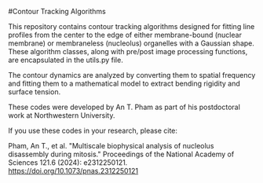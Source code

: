 #Contour Tracking Algorithms

This repository contains contour tracking algorithms designed for fitting line profiles from the center to the edge of either membrane-bound (nuclear membrane) or membraneless (nucleolus) organelles with a Gaussian shape. These algorithm classes, along with pre/post image processing functions, are encapsulated in the utils.py file.

The contour dynamics are analyzed by converting them to spatial frequency and fitting them to a mathematical model to extract bending rigidity and surface tension.

These codes were developed by An T. Pham as part of his postdoctoral work at Northwestern University.

If you use these codes in your research, please cite:

Pham, An T., et al. "Multiscale biophysical analysis of nucleolus disassembly during mitosis." Proceedings of the National Academy of Sciences 121.6 (2024): e2312250121. https://doi.org/10.1073/pnas.2312250121
